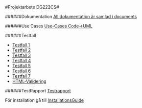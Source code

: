 #Projektarbete DG222CS#

######Dokumentation
[All dokumentation är samlad i documents](documents/)

######Use Cases
[Use-Cases Code->UML](https://github.com/Grenmyr/ProjektarbetePHPdg222cs/blob/master/documents/Use-Cases%20Projekt%20PHP.docx?raw=true)

######Testfall
- [Testfall 1](https://github.com/Grenmyr/ProjektarbetePHPdg222cs/blob/master/documents/Testfall%20UC1%20Generate%20Code%20From%20UML.docx?raw=true)
- [Testfall 2](https://github.com/Grenmyr/ProjektarbetePHPdg222cs/blob/master/documents/Testfall%20UC2%20Register%20User.docx?raw=true)
- [Testfall 3](https://github.com/Grenmyr/ProjektarbetePHPdg222cs/blob/master/documents/Testfall%20UC3%20Authenticate%20User.docx?raw=true)
- [Testfall 4](https://github.com/Grenmyr/ProjektarbetePHPdg222cs/blob/master/documents/Testfall%20UC4%20Save%20Code%20Examples.docx?raw=true)
- [Testfall 5](https://github.com/Grenmyr/ProjektarbetePHPdg222cs/blob/master/documents/Testfall%20UC5%20LoadSaved%20Code%20Examples.docx?raw=true)
- [Testfall 6](https://github.com/Grenmyr/ProjektarbetePHPdg222cs/blob/master/documents/Testfall%20UC6%20Zip%20code%20examples%20for%20user.docx?raw=true)
- [Testfall 7](https://github.com/Grenmyr/ProjektarbetePHPdg222cs/blob/master/documents/Testfall%20UC7%20Delete%20Project.docx?raw=true)
- [HTML-Validering](https://github.com/Grenmyr/ProjektarbetePHPdg222cs/blob/master/documents/TestfallHTMLValidering.docx?raw=true)

######TestRapport
[Testrapport](https://github.com/Grenmyr/ProjektarbetePHPdg222cs/blob/master/documents/Testrapporttabell%20alla%20testfall.xlsx?raw=true)

För installation gå till
[InstallationsGuide](documents/InstallationGuide.md)
